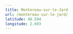 ```yaml
---
title: Montereau-sur-le-Jard
url: /montereau-sur-le-jard/
latitude: 48.594
longitude: 2.693
---
```

